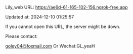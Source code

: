 Lily_web URL: https://ae6d-61-165-102-156.ngrok-free.app

Updated at: 2024-12-10 01:25:57

If you cannot open this URL, the server might be down.

Please contact: 

goley04@foxmail.com Or Wechat:GL_yeaH